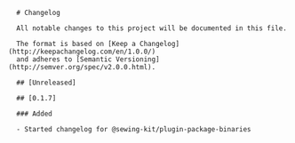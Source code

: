       # Changelog

      All notable changes to this project will be documented in this file.

      The format is based on [Keep a Changelog](http://keepachangelog.com/en/1.0.0/)
      and adheres to [Semantic Versioning](http://semver.org/spec/v2.0.0.html).

      ## [Unreleased]

      ## [0.1.7]

      ### Added

      - Started changelog for @sewing-kit/plugin-package-binaries
